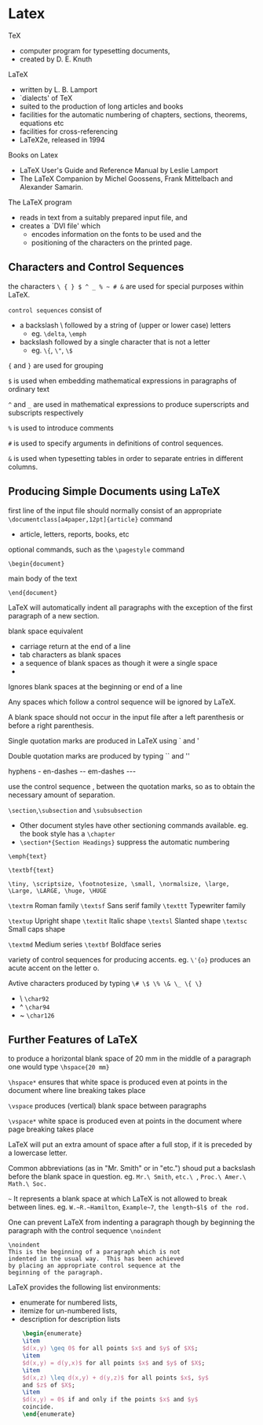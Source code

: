 Latex
=====

TeX

 - computer program for typesetting documents, 
 - created by D. E. Knuth
 
LaTeX
 
 - written by L. B. Lamport
 - `dialects' of TeX
 - suited to the production of long articles and books
 - facilities for the automatic numbering of chapters, sections, theorems, equations etc
 -  facilities for cross-referencing
 - LaTeX2e, released in 1994

Books on Latex

 - LaTeX User's Guide and Reference Manual by Leslie Lamport
 - The LaTeX Companion by Michel Goossens, Frank Mittelbach and Alexander Samarin.

The LaTeX program 

 - reads in text from a suitably prepared input file, and 
 - creates a `DVI file' which
    - encodes information on the fonts to be used and the
    - positioning of the characters on the printed page.

Characters and Control Sequences
--------------------------------

the characters `\ { } $ ^ _ % ~ # &` are used for special purposes within LaTeX. 

`control sequences` consist of 

 - a backslash \ followed by a string of (upper or lower case) letters
   - eg. `\delta`, `\emph`
 - backslash followed by a single character that is not a letter
   - eg. `\{`, `\"`, `\$`
   
`{` and `}` are used for grouping

`$` is used when embedding mathematical expressions in paragraphs of ordinary text

 `^` and `_` are used in mathematical expressions to produce superscripts and subscripts respectively
 
 `%` is used to introduce comments 

`#` is used to specify arguments in definitions of control sequences. 

 `&` is used when typesetting tables in order to separate entries in different columns.


Producing Simple Documents using LaTeX
----------------------------

 first line of the input file should normally consist of an appropriate `\documentclass[a4paper,12pt]{article}` command
 
  - article, letters, reports, books, etc
 
optional commands, such as the `\pagestyle` command
 
`\begin{document}`
 
main body of the text
 
`\end{document}`
 
 
LaTeX will automatically indent all paragraphs with the exception of the first paragraph of a new section.

blank space equivalent
  - carriage return at the end of a line
  - tab characters as blank spaces
  - a sequence of blank spaces as though it were a single space
  -
Ignores blank spaces at the beginning or end of a line

Any spaces which follow a control sequence will be ignored by LaTeX.

A blank space should not occur in the input file after a left parenthesis or before a right parenthesis.

Single quotation marks are produced in LaTeX using ` and '

Double quotation marks are produced by typing `` and ''

 hyphens -
 en-dashes --
 em-dashes ---
 
use the control sequence \, between the quotation marks, so as to obtain the necessary amount of separation.

`\section`,`\subsection` and `\subsubsection`

  - Other document styles have other sectioning commands available. eg. the book style has a `\chapter` 
  - `\section*{Section Headings}` suppress the automatic numbering 

`\emph{text}` 

`\textbf{text}`

    \tiny, \scriptsize, \footnotesize, \small, \normalsize, \large, \Large, \LARGE, \huge, \HUGE
    
`\textrm`   Roman family
`\textsf`   Sans serif family
`\texttt`   Typewriter family

`\textup`   Upright shape
`\textit`   Italic shape
`\textsl`   Slanted shape
`\textsc`   Small caps shape

`\textmd`   Medium series
`\textbf`   Boldface series

 variety of control sequences for producing accents. eg. `\'{o}` produces an acute accent on the letter o.
 
 Avtive characters produced by typing `\# \$ \% \& \_ \{ \}`
 
   - \ `\char92` 
   - ^ `\char94`
   - ~ `\char126`


Further Features of LaTeX
-------------------------

to produce a horizontal blank space of 20 mm in the middle of a paragraph one would type `\hspace{20 mm}`

`\hspace*` ensures that white space is produced even at points in the document where line breaking takes place

`\vspace` produces (vertical) blank space between paragraphs

`\vspace*` white space is produced even at points in the document where page breaking takes place

LaTeX will put an extra amount of space after a full stop, if it is preceded by a lowercase letter.

Common abbreviations (as in "Mr. Smith" or in "etc.") shoud put a backslash before the blank space in question. eg. `Mr.\ Smith`, `etc.\ `, `Proc.\ Amer.\ Math.\ Soc.`

`~` It represents a blank space at which LaTeX is not allowed to break between lines. eg. `W.~R.~Hamilton`, `Example~7`, `the length~$l$ of the rod.`

One can prevent LaTeX from indenting a paragraph though by beginning the paragraph with the control sequence `\noindent`

    \noindent
    This is the beginning of a paragraph which is not
    indented in the usual way.  This has been achieved
    by placing an appropriate control sequence at the
    beginning of the paragraph.

LaTeX provides the following list environments:

  - enumerate for numbered lists,
  - itemize for un-numbered lists,
  - description for description lists

```latex
    \begin{enumerate}
    \item
    $d(x,y) \geq 0$ for all points $x$ and $y$ of $X$;
    \item
    $d(x,y) = d(y,x)$ for all points $x$ and $y$ of $X$;
    \item
    $d(x,z) \leq d(x,y) + d(y,z)$ for all points $x$, $y$
    and $z$ of $X$;
    \item
    $d(x,y) = 0$ if and only if the points $x$ and $y$
    coincide.
    \end{enumerate}
```









 
 






